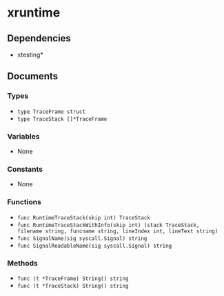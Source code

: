 # xruntime

## Dependencies

+ xtesting*

## Documents

### Types

+ `type TraceFrame struct`
+ `type TraceStack []*TraceFrame`

### Variables

+ None

### Constants

+ None

### Functions

+ `func RuntimeTraceStack(skip int) TraceStack`
+ `func RuntimeTraceStackWithInfo(skip int) (stack TraceStack, filename string, funcname string, lineIndex int, lineText string)`
+ `func SignalName(sig syscall.Signal) string`
+ `func SignalReadableName(sig syscall.Signal) string`

### Methods

+ `func (t *TraceFrame) String() string`
+ `func (t *TraceStack) String() string`
